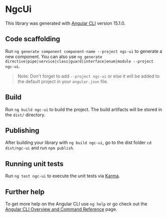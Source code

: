 # NgcUi

This library was generated with [Angular CLI](https://github.com/angular/angular-cli) version 15.1.0.

## Code scaffolding

Run `ng generate component component-name --project ngc-ui` to generate a new component. You can also use `ng generate directive|pipe|service|class|guard|interface|enum|module --project ngc-ui`.
> Note: Don't forget to add `--project ngc-ui` or else it will be added to the default project in your `angular.json` file. 

## Build

Run `ng build ngc-ui` to build the project. The build artifacts will be stored in the `dist/` directory.

## Publishing

After building your library with `ng build ngc-ui`, go to the dist folder `cd dist/ngc-ui` and run `npm publish`.

## Running unit tests

Run `ng test ngc-ui` to execute the unit tests via [Karma](https://karma-runner.github.io).

## Further help

To get more help on the Angular CLI use `ng help` or go check out the [Angular CLI Overview and Command Reference](https://angular.io/cli) page.
